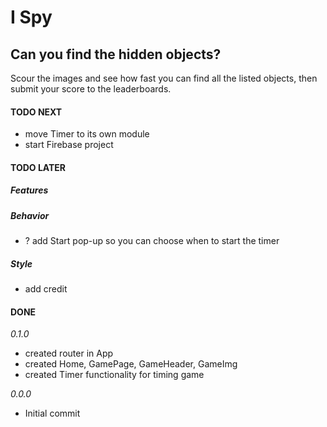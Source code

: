 # I Spy

## Can you find the hidden objects?

Scour the images and see how fast you can find all the listed objects, then submit your score to the leaderboards.

#### TODO NEXT

- move Timer to its own module
- start Firebase project

#### TODO LATER

##### Features

##### Behavior

- ? add Start pop-up so you can choose when to start the timer

##### Style

- add credit

#### DONE

_0.1.0_

- created router in App
- created Home, GamePage, GameHeader, GameImg
- created Timer functionality for timing game

_0.0.0_

- Initial commit
